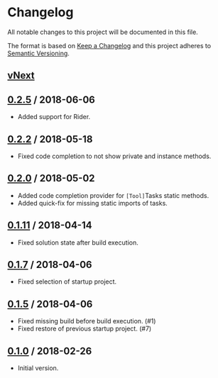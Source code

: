 # Changelog
All notable changes to this project will be documented in this file.

The format is based on [Keep a Changelog](http://keepachangelog.com/en/1.0.0/)
and this project adheres to [Semantic Versioning](http://semver.org/spec/v2.0.0.html).

## [vNext]

## [0.2.5] / 2018-06-06
- Added support for Rider.

## [0.2.2] / 2018-05-18
- Fixed code completion to not show private and instance methods.

## [0.2.0] / 2018-05-02
- Added code completion provider for `[Tool]`Tasks static methods.
- Added quick-fix for missing static imports of tasks.

## [0.1.11] / 2018-04-14
- Fixed solution state after build execution.

## [0.1.7] / 2018-04-06
- Fixed selection of startup project.

## [0.1.5] / 2018-04-06
- Fixed missing build before build execution. (#1)
- Fixed restore of previous startup project. (#7)

## [0.1.0] / 2018-02-26
- Initial version.

[vNext]: https://github.com/nuke-build/resharper/compare/0.2.5...HEAD
[0.2.5]: https://github.com/nuke-build/resharper/compare/0.2.2...0.2.5
[0.2.2]: https://github.com/nuke-build/resharper/compare/0.2.0...0.2.2
[0.2.0]: https://github.com/nuke-build/resharper/compare/0.1.11...0.2.0
[0.1.11]: https://github.com/nuke-build/resharper/compare/0.1.7...0.1.11
[0.1.7]: https://github.com/nuke-build/resharper/compare/0.1.5...0.1.7
[0.1.5]: https://github.com/nuke-build/resharper/compare/0.1.0...0.1.5
[0.1.0]: https://github.com/nuke-build/resharper/tree/0.1.0
